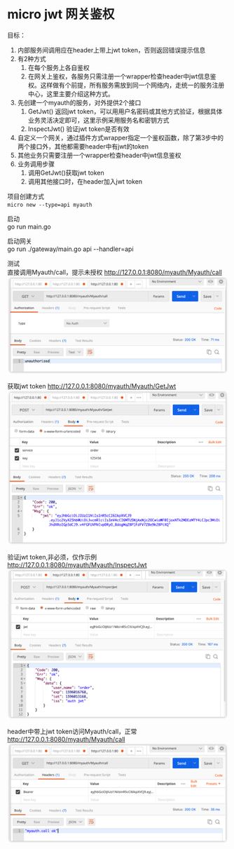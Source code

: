 # micro jwt 网关鉴权

目标：
1. 内部服务间调用应在header上带上jwt token，否则返回错误提示信息
2. 有2种方式
    1. 在每个服务上各自鉴权
    2. 在网关上鉴权，各服务只需注册一个wrapper检查header中jwt信息鉴权。这样做有个前提，所有服务需放到同一个网络内，走统一的服务注册中心，这里主要介绍这种方式。
3. 先创建一个myauth的服务，对外提供2个接口
    1. GetJwt()     返回jwt token，可以用用户名密码或其他方式验证，根据具体业务灵活决定即可，这里示例采用服务名和密钥方式
    2. InspectJwt()  验证jwt token是否有效
4. 自定义一个网关，通过插件方式wrapper指定一个鉴权函数，除了第3步中的两个接口外，其他都需要header中有jwt的token
5. 其他业务只需要注册一个wrapper检查header中jwt信息鉴权
6. 业务调用步骤
    1. 调用GetJwt()获取jwt token
    2. 调用其他接口时，在header加入jwt token

 项目创建方式  
`micro new --type=api myauth`

启动  
go run main.go

启动网关  
go run ./gateway/main.go api --handler=api

测试  
直接调用Myauth/call，提示未授权
http://127.0.0.1:8080/myauth/Myauth/call
![1.png](./images/1.png)

获取jwt token
http://127.0.0.1:8080/myauth/Myauth/GetJwt
![2.png](./images/2.png)

验证jwt token,非必须，仅作示例
http://127.0.0.1:8080/myauth/Myauth/InspectJwt
![3.png](./images/3.png)

header中带上jwt token访问Myauth/call，正常
http://127.0.0.1:8080/myauth/Myauth/call
![4.png](./images/4.png)